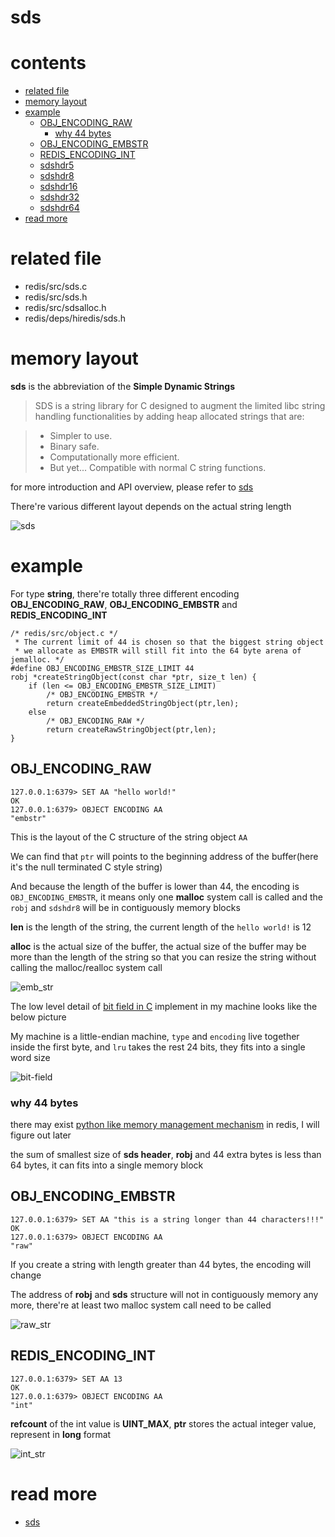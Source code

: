 # sds

# contents

* [related file](#related-file)
* [memory layout](#memory-layout)
* [example](#example)
	* [OBJ_ENCODING_RAW](#OBJ_ENCODING_RAW)
		* [why 44 bytes](#why-44-bytes)
	* [OBJ_ENCODING_EMBSTR](#OBJ_ENCODING_EMBSTR)
	* [REDIS_ENCODING_INT](#REDIS_ENCODING_INT)
	* [sdshdr5](#sdshdr5)
	* [sdshdr8](#sdshdr8)
	* [sdshdr16](#sdshdr16)
	* [sdshdr32](#sdshdr32)
	* [sdshdr64](#sdshdr64)
* [read more](#read-more)

# related file
* redis/src/sds.c
* redis/src/sds.h
* redis/src/sdsalloc.h
* redis/deps/hiredis/sds.h

# memory layout

**sds** is the abbreviation of the **Simple Dynamic Strings**

> SDS is a string library for C designed to augment the limited libc string handling functionalities by adding heap allocated strings that are:

> * Simpler to use.
> * Binary safe.
> * Computationally more efficient.
> * But yet... Compatible with normal C string functions.

for more introduction and API overview, please refer to [sds](https://github.com/antirez/sds)

There're various different layout depends on the actual string length

![sds](https://github.com/zpoint/Redis-Internals/blob/5.0/Object/sds/sds.png)

# example

For type **string**, there're totally three different encoding **OBJ_ENCODING_RAW**, **OBJ_ENCODING_EMBSTR** and **REDIS_ENCODING_INT**

	/* redis/src/object.c */
     * The current limit of 44 is chosen so that the biggest string object
     * we allocate as EMBSTR will still fit into the 64 byte arena of jemalloc. */
    #define OBJ_ENCODING_EMBSTR_SIZE_LIMIT 44
    robj *createStringObject(const char *ptr, size_t len) {
        if (len <= OBJ_ENCODING_EMBSTR_SIZE_LIMIT)
        	/* OBJ_ENCODING_EMBSTR */
            return createEmbeddedStringObject(ptr,len);
        else
        	/* OBJ_ENCODING_RAW */
            return createRawStringObject(ptr,len);
    }

## OBJ_ENCODING_RAW

    127.0.0.1:6379> SET AA "hello world!"
    OK
    127.0.0.1:6379> OBJECT ENCODING AA
    "embstr"

This is the layout of the C structure of the string object `AA`

We can find that `ptr` will points to the beginning address of the buffer(here it's the null terminated C style string)

And because the length of the buffer is lower than 44, the encoding is `OBJ_ENCODING_EMBSTR`, it means only one **malloc** system call is called and the `robj` and `sdshdr8` will be in contiguously memory blocks

**len** is the length of the string, the current length of the `hello world!` is 12

**alloc** is the actual size of the buffer, the actual size of the buffer may be more than the length of the string so that you can resize the string without calling the malloc/realloc system call

![emb_str](https://github.com/zpoint/Redis-Internals/blob/5.0/Object/sds/emb_str.png)

The low level detail of [bit field in C](https://stackoverflow.com/questions/8564532/colon-in-c-struct-what-does-it-mean) implement in my machine looks like the below picture

My machine is a little-endian machine, `type` and `encoding` live together inside the first byte, and `lru` takes the rest 24 bits, they fits into a single word size

![bit-field](https://github.com/zpoint/Redis-Internals/blob/5.0/Object/sds/bit-field.png)

### why 44 bytes

there may exist [python like memory management mechanism](https://github.com/zpoint/CPython-Internals/blob/master/Interpreter/memory_management/memory_management.md) in redis, I will figure out later

the sum of smallest size of **sds header**, **robj** and 44 extra bytes is less than 64 bytes, it can fits into a single memory block

## OBJ_ENCODING_EMBSTR

    127.0.0.1:6379> SET AA "this is a string longer than 44 characters!!!"
    OK
    127.0.0.1:6379> OBJECT ENCODING AA
    "raw"

If you create a string with length greater than 44 bytes, the encoding will change

The address of **robj** and **sds** structure will not in contiguously memory any more, there're at least two malloc system call need to be called

![raw_str](https://github.com/zpoint/Redis-Internals/blob/5.0/Object/sds/raw_str.png)

## REDIS_ENCODING_INT

    127.0.0.1:6379> SET AA 13
    OK
    127.0.0.1:6379> OBJECT ENCODING AA
    "int"

**refcount** of the int value is **UINT_MAX**, **ptr** stores the actual integer value, represent in **long** format

![int_str](https://github.com/zpoint/Redis-Internals/blob/5.0/Object/sds/int_str.png)

# read more
* [sds](https://github.com/antirez/sds)
